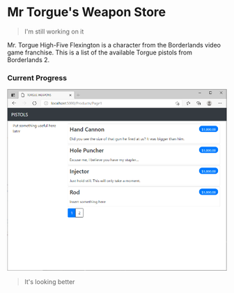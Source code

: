 # Mr Torgue's Weapon Store

> I'm still working on it

Mr. Torgue High-Five Flexington is a character from the Borderlands video game franchise. This is a list of the available Torgue pistols from Borderlands 2.

### Current Progress

![Part 1](https://github.com/hgotia/TorgueWeaponsStore/blob/master/Screenshots/Chapter7.png)
> It's looking better
